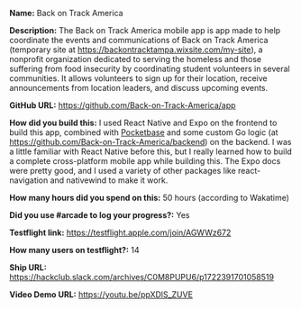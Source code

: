 **Name:** Back on Track America

**Description:** The Back on Track America mobile app is app made to help coordinate the events and communications of
Back on Track America (temporary site at https://backontracktampa.wixsite.com/my-site), a nonprofit organization dedicated to
serving the homeless and those suffering from food insecurity by coordinating student volunteers in several communities.
It allows volunteers to sign up for their location, receive announcements from location leaders, and discuss upcoming events.

**GitHub URL:** https://github.com/Back-on-Track-America/app

**How did you build this:** I used React Native and Expo on the frontend to build this app,
combined with [Pocketbase](https://pocketbase.io/) and some custom Go logic (at https://github.com/Back-on-Track-America/backend)
on the backend. I was a little familiar with React Native before this, but I really learned how to build a complete
cross-platform mobile app while building this. The Expo docs were pretty good, and I used a variety of other packages like
react-navigation and nativewind to make it work.

**How many hours did you spend on this:** 50 hours (according to Wakatime)

**Did you use #arcade to log your progress?:** Yes

**Testflight link:** https://testflight.apple.com/join/AGWWz672

**How many users on testflight?:** 14

**Ship URL:** https://hackclub.slack.com/archives/C0M8PUPU6/p1722391701058519

**Video Demo URL:** https://youtu.be/ppXDlS_ZUVE

